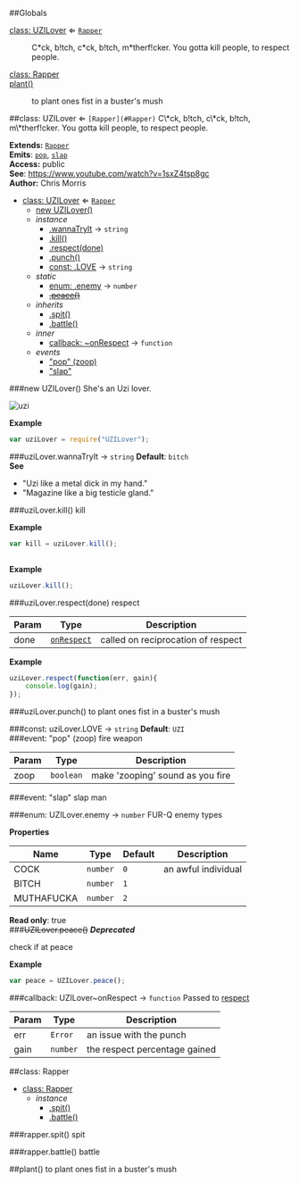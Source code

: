 ##Globals
<dl>
<dt><a href="#UZILover">class: UZILover</a> ⇐ <code><a href="#Rapper">Rapper</a></code></dt>
<dd><p>C*ck, b!tch, c*ck, b!tch, m*therf!cker. You gotta kill people, to respect people.</p>
</dd>
<dt><a href="#Rapper">class: Rapper</a></dt>
<dd></dd>
<dt><a href="#plant">plant()</a></dt>
<dd><p>to plant ones fist in a buster&#39;s mush</p>
</dd>
</dl>
<a name="UZILover"></a>
##class: UZILover ⇐ <code>[Rapper](#Rapper)</code>
C\*ck, b!tch, c\*ck, b!tch, m\*therf!cker. You gotta kill people, to respect people.

**Extends:** <code>[Rapper](#Rapper)</code>  
**Emits**: <code>[pop](#UZILover#event_pop)</code>, <code>[slap](#UZILover#event_slap)</code>  
**Access:** public  
**See**: https://www.youtube.com/watch?v=1sxZ4tsp8gc  
**Author:** Chris Morris  

* [class: UZILover](#UZILover) ⇐ <code>[Rapper](#Rapper)</code>
  * [new UZILover()](#new_UZILover_new)
  * _instance_
    * [.wannaTryIt](#UZILover#wannaTryIt) → <code>string</code>
    * [.kill()](#UZILover#kill)
    * [.respect(done)](#UZILover#respect)
    * [.punch()](#UZILover#punch)
    * [const: .LOVE](#UZILover#LOVE) → <code>string</code>
  * _static_
    * [enum: .enemy](#UZILover.enemy) → <code>number</code>
    * ~~[.peace()](#UZILover.peace)~~
  * _inherits_
    * [.spit()](#Rapper#spit)
    * [.battle()](#Rapper#battle)
  * _inner_
    * [callback: ~onRespect](#UZILover..onRespect) → <code>function</code>
  * _events_
    * ["pop" (zoop)](#UZILover#event_pop)
    * ["slap"](#UZILover#event_slap)

<a name="new_UZILover_new"></a>
###new UZILover()
She's an Uzi lover. 

![uzi](https://sampleface.co.uk/wp-content/uploads/2013/07/fur-q-uzi-lover.png)

**Example**  
```js
var uziLover = require("UZILover");
```
<a name="UZILover#wannaTryIt"></a>
###uziLover.wannaTryIt → <code>string</code>
**Default**: `bitch`  
**See**

- "Uzi like a metal dick in my hand."
- "Magazine like a big testicle gland."

<a name="UZILover#kill"></a>
###uziLover.kill()
kill

**Example**  
```js
var kill = uziLover.kill();
    
```
**Example**  
```js
uziLover.kill();
```
<a name="UZILover#respect"></a>
###uziLover.respect(done)
respect

| Param | Type | Description |
| --- | --- | --- |
| done | <code>[onRespect](#UZILover..onRespect)</code> | called on reciprocation of respect |

**Example**  
```js
uziLover.respect(function(err, gain){
    console.log(gain);
});
```
<a name="UZILover#punch"></a>
###uziLover.punch()
to plant ones fist in a buster's mush

<a name="UZILover#LOVE"></a>
###const: uziLover.LOVE → <code>string</code>
**Default**: `UZI`  
<a name="UZILover#event_pop"></a>
###event: "pop" (zoop)
fire weapon

| Param | Type | Description |
| --- | --- | --- |
| zoop | <code>boolean</code> | make 'zooping' sound as you fire |

<a name="UZILover#event_slap"></a>
###event: "slap"
slap man

<a name="UZILover.enemy"></a>
###enum: UZILover.enemy → <code>number</code>
FUR-Q enemy types

**Properties**

| Name | Type | Default | Description |
| --- | --- | --- | --- |
| COCK | <code>number</code> | `0` | an awful individual |
| BITCH | <code>number</code> | `1` |  |
| MUTHAFUCKA | <code>number</code> | `2` |  |

**Read only**: true  
<a name="UZILover.peace"></a>
###~~UZILover.peace()~~
***Deprecated***

check if at peace

**Example**  
```js
var peace = UZILover.peace();
```
<a name="UZILover..onRespect"></a>
###callback: UZILover~onRespect → <code>function</code>
Passed to [respect](#UZILover#respect)

| Param | Type | Description |
| --- | --- | --- |
| err | <code>Error</code> | an issue with the punch |
| gain | <code>number</code> | the respect percentage gained |

<a name="Rapper"></a>
##class: Rapper

* [class: Rapper](#Rapper)
  * _instance_
    * [.spit()](#Rapper#spit)
    * [.battle()](#Rapper#battle)

<a name="Rapper#spit"></a>
###rapper.spit()
spit

<a name="Rapper#battle"></a>
###rapper.battle()
battle

<a name="plant"></a>
##plant()
to plant ones fist in a buster's mush

